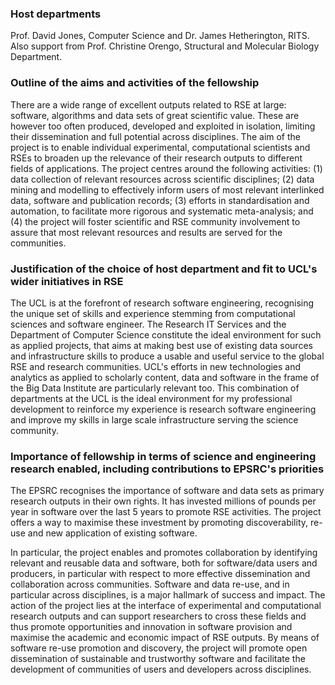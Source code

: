 
### Host departments

Prof. David Jones, Computer Science and Dr. James Hetherington, RITS.  
Also support from Prof. Christine Orengo, Structural and Molecular
Biology Department.

### Outline of the aims and activities of the fellowship

There are a wide range of excellent outputs related to RSE at large:
software, algorithms and data sets of great scientific value. These
are however too often produced, developed and exploited in isolation,
limiting their dissemination and full potential across
disciplines. The aim of the project is to enable individual
experimental, computational scientists and RSEs to broaden up the
relevance of their research outputs to different fields of
applications. The project centres around the following activities: (1)
data collection of relevant resources across scientific disciplines;
(2) data mining and modelling to effectively inform users of most
relevant interlinked data, software and publication records; (3)
efforts in standardisation and automation, to facilitate more rigorous
and systematic meta-analysis; and (4) the project will foster
scientific and RSE community involvement to assure that most relevant
resources and results are served for the communities.

### Justification of the choice of host department and fit to UCL's wider initiatives in RSE

The UCL is at the forefront of research software engineering,
recognising the unique set of skills and experience stemming from
computational sciences and software engineer. The Research IT Services
and the Department of Computer Science constitute the ideal
environment for such as applied projects, that aims at making best use
of existing data sources and infrastructure skills to produce a usable
and useful service to the global RSE and research communities. UCL's
efforts in new technologies and analytics as applied to scholarly
content, data and software in the frame of the Big Data Institute are
particularly relevant too. This combination of departments at the UCL
is the ideal environment for my professional development to reinforce
my experience is research software engineering and improve my skills
in large scale infrastructure serving the science community.

### Importance of fellowship in terms of science and engineering research enabled, including contributions to EPSRC's priorities

The EPSRC recognises the importance of software and data sets as
primary research outputs in their own rights. It has invested millions
of pounds per year in software over the last 5 years to promote RSE
activities. The project offers a way to maximise these investment by
promoting discoverability, re-use and new application of existing
software. 

In particular, the project enables and promotes collaboration by
identifying relevant and reusable data and software, both for
software/data users and producers, in particular with respect to more
effective dissemination and collaboration across communities. Software
and data re-use, and in particular across disciplines, is a major
hallmark of success and impact. The action of the project lies at the
interface of experimental and computational research outputs and can
support researchers to cross these fields and thus promote
opportunities and innovation in software provision and maximise the
academic and economic impact of RSE outputs. By means of software
re-use promotion and discovery, the project will promote open
dissemination of sustainable and trustworthy software and facilitate
the development of communities of users and developers across
disciplines.

